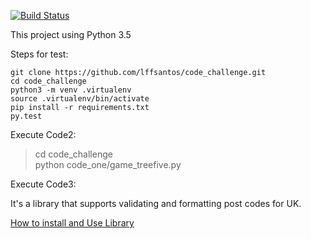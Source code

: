 [![Build Status](https://travis-ci.org/lffsantos/code_challenge.svg?branch=master)](https://travis-ci.org/lffsantos/code_challenge)

This project using Python 3.5

Steps for test:

```
git clone https://github.com/lffsantos/code_challenge.git
cd code_challenge
python3 -m venv .virtualenv
source .virtualenv/bin/activate  
pip install -r requirements.txt  
py.test
```

Execute Code2:

> cd code_challenge  
> python code_one/game_treefive.py    

Execute Code3:

It's a library that supports validating and formatting post codes for UK.

[How to install and Use Library](/code_two/README.md)